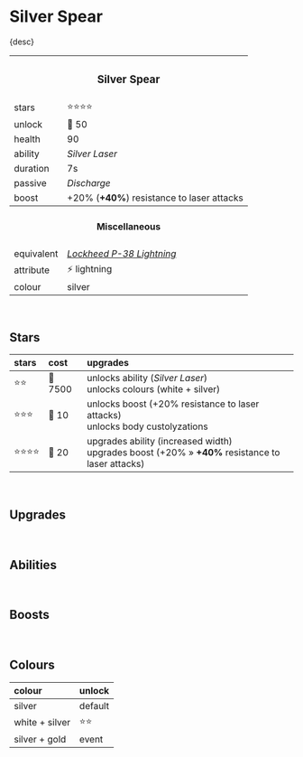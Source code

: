 # Silver Spear

{desc}


<table>
  <tr>
    <th colspan="2"> <h3> Silver Spear </h3> </th>
  </tr>
  <tr>
    <td> stars </td>
    <td> ⭐⭐⭐⭐ </td>
  </tr>
  <tr>
    <td> unlock </td>
    <td> 🔹 50 </td>
  </tr>
  <tr>
    <td> health </td>
    <td> 90 </td>
  </tr>
  <tr>
    <td> ability </td>
    <td> <em> Silver Laser </em> </td>
  </tr>
  <tr>
    <td> duration </td>
    <td> 7s </td>
  </tr>
  <tr>
    <td> passive </td>
    <td> <em> Discharge </em> </td>
  </tr>
  <tr>
    <td> boost </td>
    <td> +20% (<b>+40%</b>) resistance to laser attacks </td>
  </tr>
  <tr>
    <th colspan="2"> <h4> Miscellaneous </h4> </th>
  </tr>
  <tr>
    <td> equivalent </td>
    <td> <a href="https://en.wikipedia.org/wiki/Lockheed_P-38_Lightning"> <em> Lockheed P-38 Lightning </em> </a> </td>
  </tr>
  <tr>
    <td> attribute </td>
    <td> ⚡️ lightning </td>
  </tr>
  <tr>
    <td> colour </td>
    <td> silver </td>
  </tr>
</table>

<br>

## Stars

| stars | cost | upgrades |
| :---- | :--- | :------- |
| ⭐⭐ | 🔸 7500 | unlocks ability (*Silver Laser*) <br> unlocks colours (white + silver) |
| ⭐⭐⭐ | 🔹 10 | unlocks boost (+20% resistance to laser attacks) <br> unlocks body custolyzations |
| ⭐⭐⭐⭐ | 🔹 20 | upgrades ability (increased width) <br> upgrades boost (+20% » **+40%** resistance to laser attacks) |

<br>

## Upgrades

<br>

## Abilities

<br>

## Boosts

<br>

## Colours

| colour | unlock |
| :----- | :----- |
| silver | default |
| white + silver | ⭐⭐ |
| silver + gold | event |
